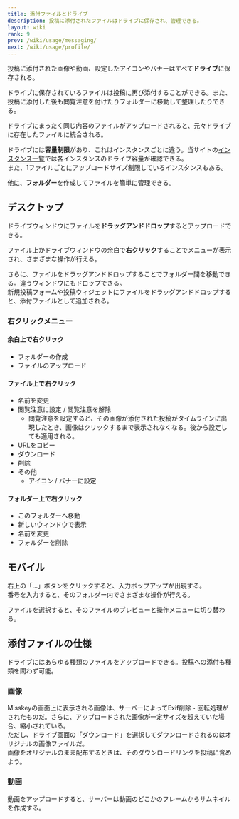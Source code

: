 ```yaml
---
title: 添付ファイルとドライブ
description: 投稿に添付されたファイルはドライブに保存され、管理できる。
layout: wiki
rank: 9
prev: /wiki/usage/messaging/
next: /wiki/usage/profile/
---
```

投稿に添付された画像や動画、設定したアイコンやバナーはすべて**ドライブ**に保存される。  

ドライブに保存されているファイルは投稿に再び添付することができる。また、投稿に添付した後も閲覧注意を付けたりフォルダーに移動して整理したりできる。

ドライブにまったく同じ内容のファイルがアップロードされると、元々ドライブに存在したファイルに統合される。

ドライブには**容量制限**があり、これはインスタンスごとに違う。当サイトの[インスタンス一覧](../../instances/)では各インスタンスのドライブ容量が確認できる。  
また、1ファイルごとにアップロードサイズ制限しているインスタンスもある。

他に、**フォルダー**を作成してファイルを簡単に管理できる。

## デスクトップ
ドライブウィンドウにファイルを**ドラッグアンドドロップ**するとアップロードできる。

ファイル上かドライブウィンドウの余白で**右クリック**することでメニューが表示され、さまざまな操作が行える。

さらに、ファイルをドラッグアンドドロップすることでフォルダー間を移動できる。違うウィンドウにもドロップできる。  
新規投稿フォームや投稿ウィジェットにファイルをドラッグアンドドロップすると、添付ファイルとして追加される。

### 右クリックメニュー
#### 余白上で右クリック
- フォルダーの作成
- ファイルのアップロード

#### ファイル上で右クリック
- 名前を変更
- 閲覧注意に設定 / 閲覧注意を解除
  * 閲覧注意を設定すると、その画像が添付された投稿がタイムラインに出現したとき、画像はクリックするまで表示されなくなる。後から設定しても適用される。
- URLをコピー
- ダウンロード
- 削除
- その他
  * アイコン / バナーに設定

#### フォルダー上で右クリック
- このフォルダーへ移動
- 新しいウィンドウで表示
- 名前を変更
- フォルダーを削除

## モバイル
右上の「…」ボタンをクリックすると、入力ポップアップが出現する。  
番号を入力すると、そのフォルダー内でさまざまな操作が行える。

ファイルを選択すると、そのファイルのプレビューと操作メニューに切り替わる。

## 添付ファイルの仕様
ドライブにはあらゆる種類のファイルをアップロードできる。投稿への添付も種類を問わず可能。

### 画像
Misskeyの画面上に表示される画像は、サーバーによってExif削除・回転処理がされたものだ。さらに、アップロードされた画像が一定サイズを超えていた場合、縮小されている。  
ただし、ドライブ画面の「ダウンロード」を選択してダウンロードされるのはオリジナルの画像ファイルだ。  
画像をオリジナルのまま配布するときは、そのダウンロードリンクを投稿に含めよう。

### 動画
動画をアップロードすると、サーバーは動画のどこかのフレームからサムネイルを作成する。  
